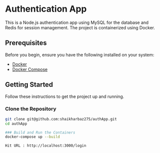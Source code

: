 # Authentication App

This is a Node.js authentication app using MySQL for the database and Redis for session management. The project is containerized using Docker.

## Prerequisites

Before you begin, ensure you have the following installed on your system:

- [Docker](https://www.docker.com/get-started)
- [Docker Compose](https://docs.docker.com/compose/install/)

## Getting Started

Follow these instructions to get the project up and running.

### Clone the Repository

```sh
git clone git@github.com:shaikharbaz275/authApp.git
cd authApp

### Build and Run the Containers
docker-compose up --build

Hit URL : http://localhost:3000/login
